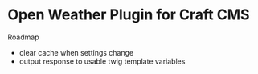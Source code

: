 # Open Weather Plugin for Craft CMS

Roadmap
- clear cache when settings change
- output response to usable twig template variables